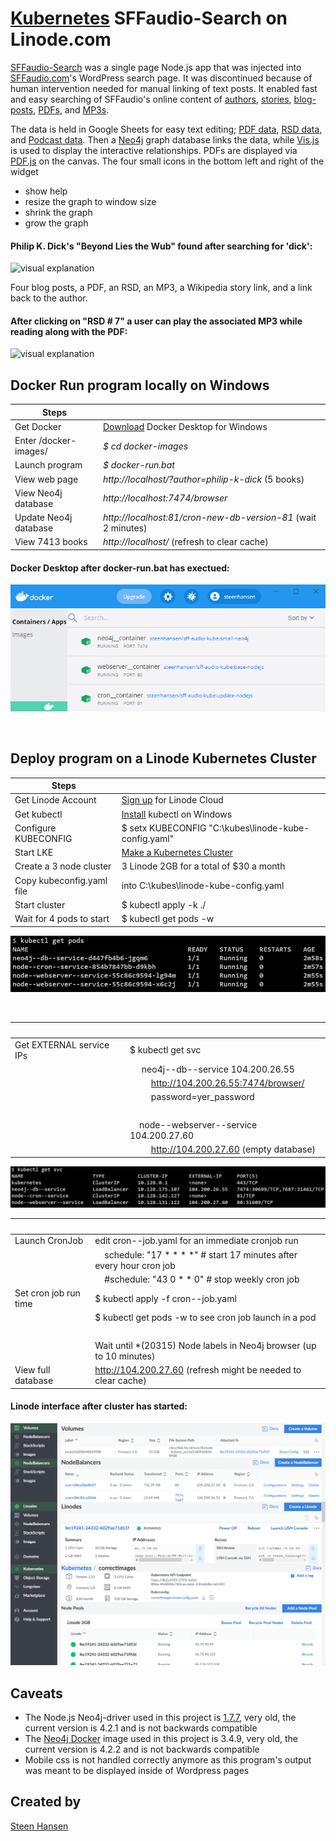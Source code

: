 

 
  


# [Kubernetes](https://www.linode.com/products/kubernetes/) SFFaudio-Search on Linode.com

  

  

[SFFaudio-Search](http://192.53.120.71) was a single page Node.js app that was injected into [SFFaudio.com](https://www.sffaudio.com/)'s WordPress search page. It was discontinued because of human intervention needed for manual linking of text posts. It enabled fast and easy searching of SFFaudio's online content of [authors](http://192.53.120.71/?author=larry-niven), [stories](http://192.53.120.71/?book=beyond-lies-the-wub&author=philip-k-dick), [blog-posts](http://192.53.120.71/?book=beyond-lies-the-wub&author=philip-k-dick&view=post_book&choice=4), [PDFs](http://192.53.120.71/?book=beyond-lies-the-wub&author=philip-k-dick&view=pdf&choice=1), and [MP3s](http://192.53.120.71/?book=beyond-lies-the-wub&author=philip-k-dick&view=rsd&choice=1).

  
The data is held in Google Sheets for easy text editing; [PDF data](https://docs.google.com/spreadsheets/d/1sbQ8NR7hvcm4EjSlyhmte0rYtI_G3vnc1o5KLPAW2lc/),
 [RSD data](https://docs.google.com/spreadsheets/d/1VFMgWy6wmTkFIpeNW-NkZdWmpz5iZcuULgMpjn8_QgU/), and 
 [Podcast data](https://docs.google.com/spreadsheets/d/1cWtA1AaY83cBuU_6vt64adDeR-dfT-X1U5VgvCRVMAg/). Then a [Neo4j](https://neo4j.com/) graph database links the data, while [Vis.js](http://visjs.org/) is used to display the interactive relationships. PDFs are displayed via [PDF.js](https://github.com/mozilla/pdf.js) on the canvas. The four small icons in the bottom left and right of the widget

- show help
- resize the graph to window size
- shrink the graph
- grow the graph
  

#### Philip K. Dick's "Beyond Lies the Wub" found after searching for 'dick':

![visual explanation](https://github.com/steenhansen/sffaudio-search/blob/master/beyond-the-wub-book.png)

Four blog posts, a PDF, an RSD, an MP3, a Wikipedia story link, and a link back to the author.

#### After clicking on "RSD # 7" a user can play the associated MP3 while reading along with the PDF:

![visual explanation](https://github.com/steenhansen/sffaudio-search/blob/master/beyond-the-wub-rsd.png)


## Docker Run program locally on Windows

Steps | &nbsp;
------------ | -------------
Get Docker | [Download](https://hub.docker.com/editions/community/docker-ce-desktop-windows/) Docker Desktop for Windows
Enter /docker-images/ | *$ cd docker-images*
Launch program | *$ docker-run&period;bat*
View web page | *http://localhost/?author=philip-k-dick* (5 books)
View Neo4j database | *http://localhost:7474/browser*
Update Neo4j database | *http://localhost:81/cron-new-db-version-81* (wait 2 minutes)
View 7413 books | *http://localhost/* (refresh to clear cache)

#### Docker Desktop after docker-run.bat has exectued:

![visual explanation](https://github.com/steenhansen/sffaudio-search-kubernetes/blob/master/docker_run.png)

&nbsp;
&nbsp;
&nbsp;

  
## Deploy program on a Linode Kubernetes Cluster 


Steps | &nbsp;
------------ | -------------
Get Linode Account | [Sign up](https://login.linode.com/signup) for Linode Cloud
Get kubectl | [Install](https://kubernetes.io/docs/tasks/tools/install-kubectl/) kubectl on Windows
Configure KUBECONFIG | $ setx KUBECONFIG "C:\kubes\linode-kube-config.yaml"
Start LKE | [Make a Kubernetes Cluster](https://cloud.linode.com/kubernetes/clusters) 
Create a 3 node cluster| 3 Linode 2GB for a total of $30 a month
Copy kubeconfig.yaml file | into C:\kubes\linode-kube-config.yaml
Start cluster | $ kubectl apply -k ./   
Wait for 4 pods to start | $ kubectl get pods -w

![visual explanation](https://github.com/steenhansen/sffaudio-search-kubernetes/blob/master/kubectl_get_pods.png)

&nbsp;
&nbsp;
&nbsp;


&nbsp; | &nbsp;
------------ | -------------
Get EXTERNAL service IPs | $ kubectl get svc
&nbsp; | &nbsp;&nbsp;&nbsp;&nbsp; neo4j--db--service 104.200.26.55
&nbsp; | &nbsp;&nbsp;&nbsp;&nbsp;&nbsp;&nbsp;&nbsp;&nbsp; http://104.200.26.55:7474/browser/
&nbsp; | &nbsp;&nbsp;&nbsp;&nbsp;&nbsp;&nbsp;&nbsp;&nbsp; password=yer_password 
&nbsp; | 
&nbsp; | &nbsp;&nbsp;&nbsp;&nbsp;node--webserver--service 104.200.27.60
&nbsp; | &nbsp;&nbsp;&nbsp;&nbsp;&nbsp;&nbsp;&nbsp;&nbsp; http://104.200.27.60 (empty database)

![visual explanation](https://github.com/steenhansen/sffaudio-search-kubernetes/blob/master/kubectl_get_svc.png)


&nbsp; | &nbsp;
------------ | -------------
Launch CronJob | edit cron--job.yaml for an immediate cronjob run
&nbsp; | &nbsp;&nbsp;&nbsp;&nbsp;schedule: "17 * * * *"  # start 17 minutes after every hour cron job
&nbsp; | &nbsp;&nbsp;&nbsp;&nbsp;#schedule: "43 0 * * 0" # stop weekly cron job 
Set cron job run time | $ kubectl apply -f cron--job.yaml
&nbsp; | $ kubectl get pods -w to see cron job launch in a pod
&nbsp; | 
&nbsp; | Wait until *(20315) Node labels in Neo4j browser (up to 10 minutes) 
View full database | http://104.200.27.60 (refresh might be needed to clear cache)

#### Linode interface after cluster has started:

![visual explanation](https://github.com/steenhansen/sffaudio-search-kubernetes/blob/master/lke.png)


## Caveats
- The Node.js Neo4j-driver used in this project is [1.7.7](https://www.npmjs.com/package/neo4j-driver/v/1.7.7), very old, the current version is 4.2.1 and is not backwards compatible
- The [Neo4j Docker](https://hub.docker.com/_/neo4j) image used in this project is 3.4.9, very old, the current version is 4.2.2 and is not backwards compatible
- Mobile css is not handled correctly anymore as this program's output was meant to be displayed inside of Wordpress pages

## Created by

[Steen Hansen](https://github.com/steenhansen)
